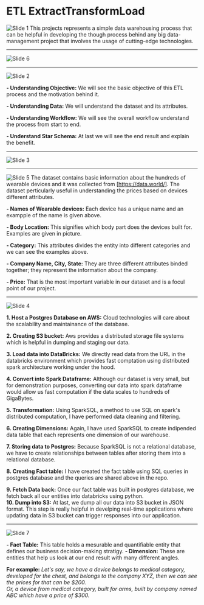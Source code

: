 # ETL ExtractTransformLoad

![Slide 1](https://user-images.githubusercontent.com/32847030/78184573-b4966580-7437-11ea-9c0e-4d4de928ffa4.jpeg)
This projects represents a simple data warehousing process that can be helpful in developing the though process behind any big data-management project that involves the usage of cutting-edge technologies. 

-------


![Slide 6](https://user-images.githubusercontent.com/32847030/78184598-bc560a00-7437-11ea-9ed9-03adad56fc34.jpeg)


---------

![Slide 2](https://user-images.githubusercontent.com/32847030/78184579-b6f8bf80-7437-11ea-9c87-4ba070a7ebb9.jpeg)

**- Understanding Objective:** We will see the basic objective of this ETL process and the motivation behind it. 

**- Understanding Data:** We will understand the dataset and its attributes.  

**- Understanding Workflow:** We will see the overall workflow understand the process from start to end.   

**- Understand Star Schema:** At last we will see the end result and explain the benefit.  


----------


![Slide 3](https://user-images.githubusercontent.com/32847030/78184586-b829ec80-7437-11ea-901a-3c10f63758d3.jpeg)


-----------

![Slide 5](https://user-images.githubusercontent.com/32847030/78184594-bb24dd00-7437-11ea-8d8b-e451be9d6074.jpeg)
The dataset contains basic information about the hundreds of wearable devices and it was collected from [https://data.world/].
The dataset perticularly useful in understanding the prices based on devices different attributes.

**- Names of Wearable devices:** Each device has a unique name and an exampple of the name is given above.  

**- Body Location:** This signifies which body part does the devices built for. Examples are given in picture.  

**- Category:** This attributes divides the entity into different categories and we can see the examples above.  

**- Company Name, City, State:** They are three different attributes binded together; they represent the information about the company.  

**- Price:** That is the most important variable in our dataset and is a focul point of our project.  


-----------


![Slide 4](https://user-images.githubusercontent.com/32847030/78184588-b8c28300-7437-11ea-9630-83f7128c4a48.jpeg)

**1. Host a Postgres Database on AWS:** Cloud technologies will care about the scalability and maintainance of the database.

**2. Creating S3 bucket:** Aws provides a distributed storage file systems which is helpful in dumping and staging our data.  

**3. Load data into DataBricks:** We directly read data from the URL in the databricks environment which provides fast comptation using distributed spark architecture working under the hood.  

**4. Convert into Spark Dataframe:** Although our dataset is very small, but for demonstration purposes, converting our data into spark dataframe would allow us fast computation if the data scales to hundreds of GigaBytes.    

**5. Transformation:** Using SparkSQL, a method to use SQL on spark's distributed computation, I have performed data cleaning and filtering.  

**6. Creating Dimensions:** Again, I have used SparkSQL to create indipended data table that each represents one dimension of our warehouse.    

**7. Storing data to Postgres:** Because SparkSQL is not a relational database, we have to create relationships between tables after storing them into a relational database.      

**8. Creating Fact table:** I have created the fact table using SQL queries in postgres database and the queries are shared above in the repo.   

**9. Fetch Data back:** Once our fact table was built in postgres database, we fetch back all our entities into databricks using python.  
**10. Dump into S3:** At last, we dump all our data into S3 bucket in JSON format. This step is really helpful in develping real-time applications where updating data in S3 bucket can trigger responses into our application.  


----------


![Slide 7](https://user-images.githubusercontent.com/32847030/78184604-bd873700-7437-11ea-8162-7d15fe808c7e.jpeg)

**- Fact Table:** This table holds a mesurable and quantifiable entity that defines our business decision-making stratigy. 
**- Dimension:** These are entities that help us look at our end result with many different angles.     

**For example:** *Let's say, we have a device belongs to medical category, developed for the chest, and belongs to the company XYZ, then we can see the prices for that can be $200.   
Or, a device from medical category, built for arms, built by company named ABC which have a price of $300.* 
